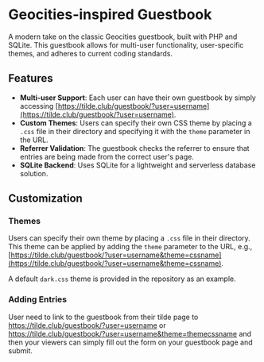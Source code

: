# Geocities-inspired Guestbook

A modern take on the classic Geocities guestbook, built with PHP and SQLite. This guestbook allows for multi-user functionality, user-specific themes, and adheres to current coding standards.

## Features

- **Multi-user Support**: Each user can have their own guestbook by simply accessing [https://tilde.club/guestbook/?user=username](https://tilde.club/guestbook/?user=username).
- **Custom Themes**: Users can specify their own CSS theme by placing a `.css` file in their directory and specifying it with the `theme` parameter in the URL.
- **Referrer Validation**: The guestbook checks the referrer to ensure that entries are being made from the correct user's page.
- **SQLite Backend**: Uses SQLite for a lightweight and serverless database solution.

## Customization

### Themes

Users can specify their own theme by placing a `.css` file in their directory. This theme can be applied by adding the `theme` parameter to the URL, e.g., [https://tilde.club/guestbook/?user=username&theme=cssname](https://tilde.club/guestbook/?user=username&theme=cssname).

A default `dark.css` theme is provided in the repository as an example.

### Adding Entries

User need to link to the guestbook from their tilde page to https://tilde.club/guestbook/?user=username  or 
https://tilde.club/guestbook/?user=username&theme=themecssname and then your viewers can
simply fill out the form on your guestbook page and submit.
